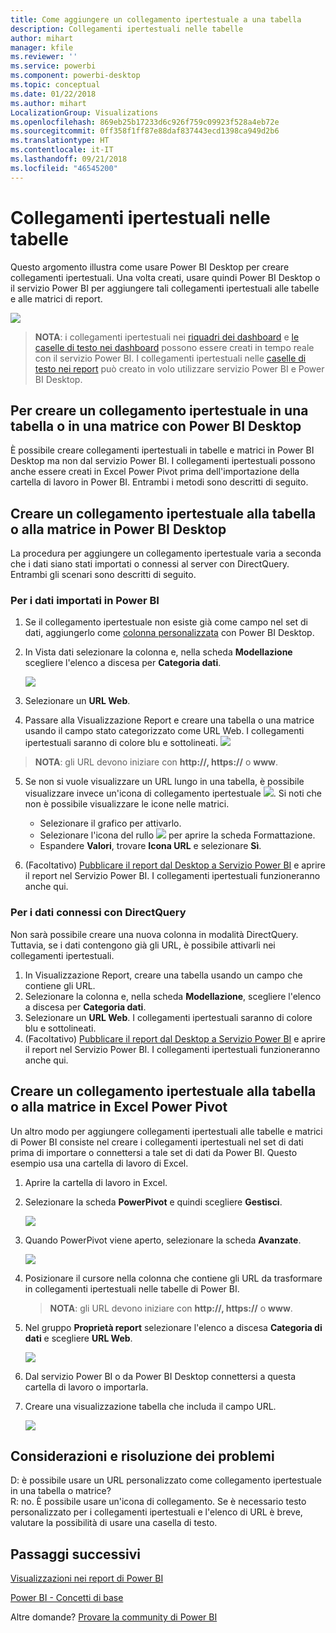 ```yaml
---
title: Come aggiungere un collegamento ipertestuale a una tabella
description: Collegamenti ipertestuali nelle tabelle
author: mihart
manager: kfile
ms.reviewer: ''
ms.service: powerbi
ms.component: powerbi-desktop
ms.topic: conceptual
ms.date: 01/22/2018
ms.author: mihart
LocalizationGroup: Visualizations
ms.openlocfilehash: 869eb25b17233d6c926f759c09923f528a4eb72e
ms.sourcegitcommit: 0ff358f1ff87e88daf837443ecd1398ca949d2b6
ms.translationtype: HT
ms.contentlocale: it-IT
ms.lasthandoff: 09/21/2018
ms.locfileid: "46545200"
---
```

# <a name="hyperlinks-in-tables"></a>Collegamenti ipertestuali nelle tabelle
Questo argomento illustra come usare Power BI Desktop per creare collegamenti ipertestuali. Una volta creati, usare quindi Power BI Desktop o il servizio Power BI per aggiungere tali collegamenti ipertestuali alle tabelle e alle matrici di report. 

![](media/power-bi-hyperlinks-in-tables/hyperlinkedtable.png)

> **NOTA**: i collegamenti ipertestuali nei [riquadri dei dashboard](service-dashboard-edit-tile.md) e [le caselle di testo nei dashboard](service-dashboard-add-widget.md) possono essere creati in tempo reale con il servizio Power BI. I collegamenti ipertestuali nelle [caselle di testo nei report](service-add-hyperlink-to-text-box.md) può creato in volo utilizzare servizio Power BI e Power BI Desktop.
> 
> 

## <a name="to-create-a-hyperlink-in-a-table-or-matrix-using-power-bi-desktop"></a>Per creare un collegamento ipertestuale in una tabella o in una matrice con Power BI Desktop
È possibile creare collegamenti ipertestuali in tabelle e matrici in Power BI Desktop ma non dal servizio Power BI. I collegamenti ipertestuali possono anche essere creati in Excel Power Pivot prima dell'importazione della cartella di lavoro in Power BI. Entrambi i metodi sono descritti di seguito.

## <a name="create-a-table-or-matrix-hyperlink-in-power-bi-desktop"></a>Creare un collegamento ipertestuale alla tabella o alla matrice in Power BI Desktop
La procedura per aggiungere un collegamento ipertestuale varia a seconda che i dati siano stati importati o connessi al server con DirectQuery. Entrambi gli scenari sono descritti di seguito.

### <a name="for-data-imported-into-power-bi"></a>Per i dati importati in Power BI
1. Se il collegamento ipertestuale non esiste già come campo nel set di dati, aggiungerlo come [colonna personalizzata](desktop-common-query-tasks.md) con Power BI Desktop.
2. In Vista dati selezionare la colonna e, nella scheda **Modellazione** scegliere l'elenco a discesa per **Categoria dati**.
   
    ![](media/power-bi-hyperlinks-in-tables/pbi_data_category.png)
3. Selezionare un **URL Web**.
4. Passare alla Visualizzazione Report e creare una tabella o una matrice usando il campo stato categorizzato come URL Web. I collegamenti ipertestuali saranno di colore blu e sottolineati.
    ![](media/power-bi-hyperlinks-in-tables/power-bi-table-with-hyperlinks2.png)
> **NOTA**: gli URL devono iniziare con **http://, https://** o **www**.
> 
>   
5. Se non si vuole visualizzare un URL lungo in una tabella, è possibile visualizzare invece un'icona di collegamento ipertestuale ![](media/power-bi-hyperlinks-in-tables/power-bi-hyperlink-icon.png). Si noti che non è possibile visualizzare le icone nelle matrici.
   
   * Selezionare il grafico per attivarlo.
   * Selezionare l'icona del rullo ![](media/power-bi-hyperlinks-in-tables/power-bi-paintroller.png) per aprire la scheda Formattazione.
   * Espandere **Valori**, trovare **Icona URL** e selezionare **Sì**.
6. (Facoltativo) [Pubblicare il report dal Desktop a Servizio Power BI](guided-learning/publishingandsharing.yml?tutorial-step=2) e aprire il report nel Servizio Power BI. I collegamenti ipertestuali funzioneranno anche qui.

### <a name="for-data-connected-with-directquery"></a>Per i dati connessi con DirectQuery
Non sarà possibile creare una nuova colonna in modalità DirectQuery.  Tuttavia, se i dati contengono già gli URL, è possibile attivarli nei collegamenti ipertestuali.

1. In Visualizzazione Report, creare una tabella usando un campo che contiene gli URL.
2. Selezionare la colonna e, nella scheda **Modellazione**, scegliere l'elenco a discesa per **Categoria dati**.
3. Selezionare un **URL Web**. I collegamenti ipertestuali saranno di colore blu e sottolineati.
4. (Facoltativo) [Pubblicare il report dal Desktop a Servizio Power BI](guided-learning/publishingandsharing.yml?tutorial-step=2) e aprire il report nel Servizio Power BI. I collegamenti ipertestuali funzioneranno anche qui.

## <a name="create-a-table-or-matrix-hyperlink-in-excel-power-pivot"></a>Creare un collegamento ipertestuale alla tabella o alla matrice in Excel Power Pivot
Un altro modo per aggiungere collegamenti ipertestuali alle tabelle e matrici di Power BI consiste nel creare i collegamenti ipertestuali nel set di dati prima di importare o connettersi a tale set di dati da Power BI. Questo esempio usa una cartella di lavoro di Excel.

1. Aprire la cartella di lavoro in Excel.
2. Selezionare la scheda **PowerPivot** e quindi scegliere **Gestisci**.
   
   ![](media/power-bi-hyperlinks-in-tables/createhyperlinkinpowerpivot2.png)
3. Quando PowerPivot viene aperto, selezionare la scheda **Avanzate**.
   
   ![](media/power-bi-hyperlinks-in-tables/createhyperlinkinpowerpivot3.png)
4. Posizionare il cursore nella colonna che contiene gli URL da trasformare in collegamenti ipertestuali nelle tabelle di Power BI.
   
   > **NOTA**: gli URL devono iniziare con **http://, https://** o **www**.
   > 
   > 
5. Nel gruppo **Proprietà report** selezionare l'elenco a discesa **Categoria di dati** e scegliere **URL Web**. 
   
   ![](media/power-bi-hyperlinks-in-tables/createhyperlinksnew.png)
6. Dal servizio Power BI o da Power BI Desktop connettersi a questa cartella di lavoro o importarla.
7. Creare una visualizzazione tabella che includa il campo URL.
   
   ![](media/power-bi-hyperlinks-in-tables/hyperlinksintables.gif)

## <a name="considerations-and-troubleshooting"></a>Considerazioni e risoluzione dei problemi
D: è possibile usare un URL personalizzato come collegamento ipertestuale in una tabella o matrice?    
R: no. È possibile usare un'icona di collegamento. Se è necessario testo personalizzato per i collegamenti ipertestuali e l'elenco di URL è breve, valutare la possibilità di usare una casella di testo.


## <a name="next-steps"></a>Passaggi successivi
[Visualizzazioni nei report di Power BI](visuals/power-bi-report-visualizations.md)

[Power BI - Concetti di base](consumer/end-user-basic-concepts.md)

Altre domande? [Provare la community di Power BI](http://community.powerbi.com/)

